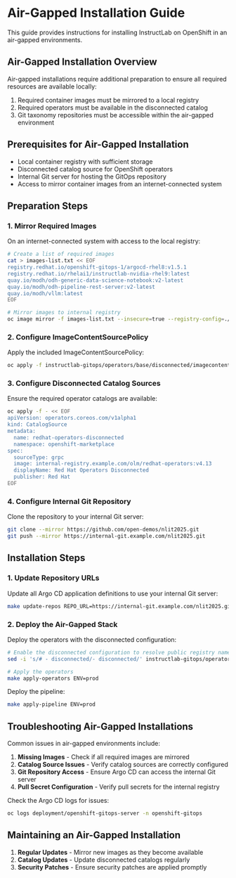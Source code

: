 # Air-Gapped Installation Guide

This guide provides instructions for installing InstructLab on OpenShift in an air-gapped environments.

## Air-Gapped Installation Overview

Air-gapped installations require additional preparation to ensure all required resources are available locally:

1. Required container images must be mirrored to a local registry
2. Required operators must be available in the disconnected catalog
3. Git taxonomy repositories must be accessible within the air-gapped environment

## Prerequisites for Air-Gapped Installation

- Local container registry with sufficient storage
- Disconnected catalog source for OpenShift operators
- Internal Git server for hosting the GitOps repository
- Access to mirror container images from an internet-connected system

## Preparation Steps

### 1. Mirror Required Images

On an internet-connected system with access to the local registry:

```bash
# Create a list of required images
cat > images-list.txt << EOF
registry.redhat.io/openshift-gitops-1/argocd-rhel8:v1.5.1
registry.redhat.io/rhelai1/instructlab-nvidia-rhel9:latest
quay.io/modh/odh-generic-data-science-notebook:v2-latest
quay.io/modh/odh-pipeline-rest-server:v2-latest
quay.io/modh/vllm:latest
EOF

# Mirror images to internal registry
oc image mirror -f images-list.txt --insecure=true --registry-config=./registry-config.json
```

### 2. Configure ImageContentSourcePolicy

Apply the included ImageContentSourcePolicy:

```bash
oc apply -f instructlab-gitops/operators/base/disconnected/imagecontentsourcepolicy.yaml
```

### 3. Configure Disconnected Catalog Sources

Ensure the required operator catalogs are available:

```bash
oc apply -f - << EOF
apiVersion: operators.coreos.com/v1alpha1
kind: CatalogSource
metadata:
  name: redhat-operators-disconnected
  namespace: openshift-marketplace
spec:
  sourceType: grpc
  image: internal-registry.example.com/olm/redhat-operators:v4.13
  displayName: Red Hat Operators Disconnected
  publisher: Red Hat
EOF
```

### 4. Configure Internal Git Repository

Clone the repository to your internal Git server:

```bash
git clone --mirror https://github.com/open-demos/nlit2025.git
git push --mirror https://internal-git.example.com/nlit2025.git
```

## Installation Steps

### 1. Update Repository URLs

Update all Argo CD application definitions to use your internal Git server:

```bash
make update-repos REPO_URL=https://internal-git.example.com/nlit2025.git
```

### 2. Deploy the Air-Gapped Stack

Deploy the operators with the disconnected configuration:

```bash
# Enable the disconnected configuration to resolve public registry names
sed -i 's/# - disconnected/- disconnected/' instructlab-gitops/operators/base/kustomization.yaml

# Apply the operators
make apply-operators ENV=prod
```

Deploy the pipeline:

```bash
make apply-pipeline ENV=prod
```

## Troubleshooting Air-Gapped Installations

Common issues in air-gapped environments include:

1. **Missing Images** - Check if all required images are mirrored
2. **Catalog Source Issues** - Verify catalog sources are correctly configured
3. **Git Repository Access** - Ensure Argo CD can access the internal Git server
4. **Pull Secret Configuration** - Verify pull secrets for the internal registry

Check the Argo CD logs for issues:

```bash
oc logs deployment/openshift-gitops-server -n openshift-gitops
```

## Maintaining an Air-Gapped Installation

1. **Regular Updates** - Mirror new images as they become available
2. **Catalog Updates** - Update disconnected catalogs regularly
3. **Security Patches** - Ensure security patches are applied promptly